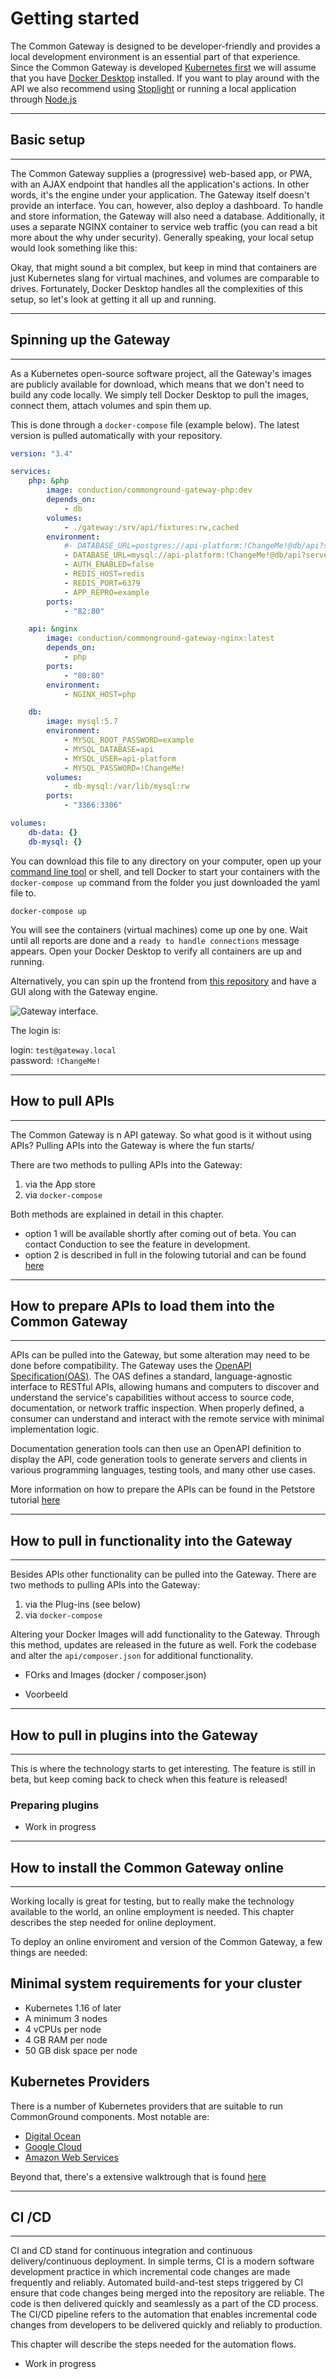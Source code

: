 # Getting started

The Common Gateway is designed to be developer-friendly and provides a local development environment is an essential part of that experience. Since the Common Gateway is developed [Kubernetes first](https://kubernetes.io/docs/tutorials/kubernetes-basics/) we will assume that you have [Docker Desktop](https://docs.docker.com/desktop/) installed. If you want to play around with the API we also recommend using [Stoplight](stoplight.io/) or running a local application through [Node.js](https://nodejs.org/en/download/)

__________________________________________________________________________________________________________

## Basic setup

_________________________________________________________________________________________________________

The Common Gateway supplies a (progressive) web-based app, or PWA, with an AJAX endpoint that handles all the application's actions. In other words, it's the engine under your application. The Gateway itself doesn't provide an interface. You can, however, also deploy a dashboard. To handle and store information, the Gateway will also need a database. Additionally, it uses a separate NGINX container to service web traffic (you can read a bit more about the why under security). Generally speaking, your local setup would look something like this:

Okay, that might sound a bit complex, but keep in mind that containers are just Kubernetes slang for virtual machines, and volumes are comparable to drives. Fortunately, Docker Desktop handles all the complexities of this setup, so let's look at getting it all up and running.
__________________________________________________________________________________________________________

## Spinning up the Gateway

__________________________________________________________________________________________________________

As a Kubernetes open-source software project, all the Gateway's images are publicly available for download, which means that we don't need to build any code locally. We simply tell Docker Desktop to pull the images, connect them, attach volumes and spin them up.

This is done through a `docker-compose` file (example below). The latest version is pulled automatically with your repository.

```yaml
version: "3.4"

services:
    php: &php
        image: conduction/commonground-gateway-php:dev
        depends_on:
            - db
        volumes:
            - ./gateway:/srv/api/fixtures:rw,cached
        environment:
            #- DATABASE_URL=postgres://api-platform:!ChangeMe!@db/api?serverVersion=10.1
            - DATABASE_URL=mysql://api-platform:!ChangeMe!@db/api?serverVersion=10.1
            - AUTH_ENABLED=false
            - REDIS_HOST=redis
            - REDIS_PORT=6379
            - APP_REPRO=example
        ports:
            - "82:80"

    api: &nginx
        image: conduction/commonground-gateway-nginx:latest
        depends_on:
            - php
        ports:
            - "80:80"
        environment:
            - NGINX_HOST=php

    db:
        image: mysql:5.7
        environment:
            - MYSQL_ROOT_PASSWORD=example
            - MYSQL_DATABASE=api
            - MYSQL_USER=api-platform
            - MYSQL_PASSWORD=!ChangeMe!
        volumes:
            - db-mysql:/var/lib/mysql:rw
        ports:
            - "3366:3306"

volumes:
    db-data: {}
    db-mysql: {}
```

You can download this file to any directory on your computer, open up your [command line tool](https://www.google.com/search?q=command+line+tool) or shell, and tell Docker to start your containers with the `docker-compose up` command from the folder you just downloaded the yaml file to.

```cli
docker-compose up
```

You will see the containers (virtual machines) come up one by one. Wait until all reports are done and a `ready to handle connections` message appears. Open your Docker Desktop to verify all containers are up and running.

Alternatively, you can spin up the frontend from [this repository](https://github.com/ConductionNL/commonground-gateway-frontend) and have a GUI along with the Gateway engine.  
  
![Gateway interface](https://github.com/ConductionNL/commonground-gateway/blob/master/redoc/assets/dashboard.png).

The login is:

login: `test@gateway.local`  
password: `!ChangeMe!`  

__________________________________________________________________________________________________________

## How to pull APIs

__________________________________________________________________________________________________________

The Common Gateway is n API gateway. So what good is it without using APIs? Pulling APIs into the Gateway is where the fun starts/

There are two methods to pulling APIs into the Gateway:

1. via the App store
2. via `docker-compose`

Both methods are explained in detail in this chapter.

- option 1 will be available shortly after coming out of beta. You can contact Conduction to see the feature in development.
- option 2 is described in full in the folowing tutorial and can be found [here](https://github.com/CommonGateway/PetStoreAPI)

___________________________________________________________________________________________________________

## How to prepare APIs to load them into the Common Gateway

____________________________________________________________________________________________________________

 APIs can be pulled into the Gateway, but some alteration may need to be done before compatibility. The Gateway uses the [OpenAPI Specification(OAS)](https://swagger.io/specification/). The OAS defines a standard,
 language-agnostic interface to RESTful APIs, allowing humans and computers to discover and understand the service's capabilities without access to source code, documentation, or network traffic inspection.
 When properly defined, a consumer can understand and interact with the remote service with minimal implementation logic.

Documentation generation tools can then use an OpenAPI definition to display the API, code generation tools to generate servers and clients in various programming languages, testing tools, and many other use cases.

More information on how to prepare the APIs can be found in the Petstore tutorial [here](https://github.com/CommonGateway/PetStoreAPI)

___________________________________________________________________________________________________________________

## How to pull in functionality into the Gateway

___________________________________________________________________________________________________________________

Besides APIs other functionality can be pulled into the Gateway. There are two methods to pulling APIs into the Gateway:

1. via the Plug-ins (see below)
2. via `docker-compose`

Altering your Docker Images will add functionality to the Gateway. Through this method, updates are released in the future as well. Fork the codebase and alter
the `api/composer.json` for additional functionality.

- FOrks and Images (docker / composer.json)

- Voorbeeld

_________________________________________________________________________________________________________________

## How to pull in plugins into the Gateway

_________________________________________________________________________________________________________________

This is where the technology starts to get interesting. The feature is still in beta, but keep coming back to check when this feature is released!

### Preparing plugins

- Work in progress

_____________________________________________________________________________________________________________

## How to install the Common Gateway online

___________________________________________________________________________________________________________

Working locally is great for testing, but to really make the technology available to the world, an online employment is needed. This chapter describes the step needed for online deployment.

To deploy an online enviroment and version of the Common Gateway, a few things are needed:

## Minimal system requirements for your cluster

- Kubernetes 1.16 of later
- A minimum 3 nodes
- 4 vCPUs per node
- 4 GB RAM per node
- 50 GB disk space per node

## Kubernetes Providers

There is a number of Kubernetes providers that are suitable to run CommonGround components. Most notable are:

- [Digital Ocean](https://digitalocean.com)
- [Google Cloud](https://cloud.google.com)
- [Amazon Web Services](https://aws.amazon.com)

Beyond that, there's a extensive walktrough that is found [here](https://github.com/ConductionNL/conduction-ui/blob/master/INSTALLATION.md)

______________________________________________________________________________________________

## CI /CD

______________________________________________________________________________________________

CI and CD stand for continuous integration and continuous delivery/continuous deployment. In simple terms, CI is a modern software development practice in which incremental code changes are made frequently and
 reliably. Automated build-and-test steps triggered by CI ensure that code changes being merged into the repository are reliable. The code is then delivered quickly and seamlessly as a part of the
 CD process. The CI/CD pipeline refers to the automation that enables incremental code changes from developers to be delivered quickly and reliably to production.

This chapter will describe the steps needed for the automation flows.

- Work in progress
